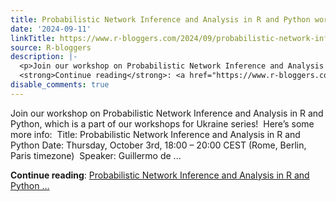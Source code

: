 ```yaml
---
title: Probabilistic Network Inference and Analysis in R and Python workshop
date: '2024-09-11'
linkTitle: https://www.r-bloggers.com/2024/09/probabilistic-network-inference-and-analysis-in-r-and-python-workshop/
source: R-bloggers
description: |-
  <p>Join our workshop on Probabilistic Network Inference and Analysis in R and Python, which is a part of our workshops for Ukraine series!  Here’s some more info:  Title: Probabilistic Network Inference and Analysis in R and Python Date: Thursday, October 3rd, 18:00 – 20:00 CEST (Rome, Berlin, Paris timezone)  Speaker: Guillermo de ...</p>
  <strong>Continue reading</strong>: <a href="https://www.r-bloggers.com/2024/09/probabilistic-network-inference-and-analysis-in-r-and-python-workshop/">Probabilistic Network Inference and Analysis in R and Python ...
disable_comments: true
---
```

<p>Join our workshop on Probabilistic Network Inference and Analysis in R and Python, which is a part of our workshops for Ukraine series!  Here’s some more info:  Title: Probabilistic Network Inference and Analysis in R and Python Date: Thursday, October 3rd, 18:00 – 20:00 CEST (Rome, Berlin, Paris timezone)  Speaker: Guillermo de ...</p>
<strong>Continue reading</strong>: <a href="https://www.r-bloggers.com/2024/09/probabilistic-network-inference-and-analysis-in-r-and-python-workshop/">Probabilistic Network Inference and Analysis in R and Python ...